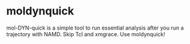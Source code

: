 # moldynquick
mol-DYN-quick is a simple tool to run essential analysis after you run a trajectory with NAMD. Skip Tcl and xmgrace. Use moldynquick!
